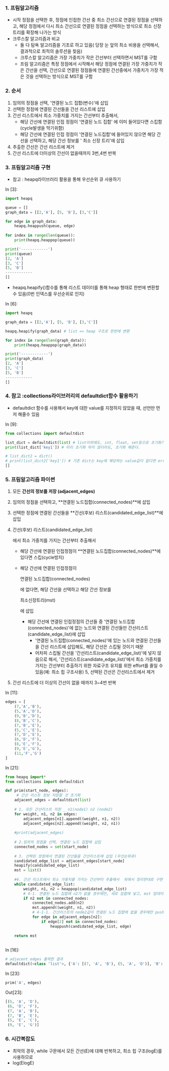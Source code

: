 ### 1. 프림알고리즘

- 시작 정점을 선택한 후, 정점에 인접한 간선 중 최소 간선으로 연결된 정점을 선택하고,
  해당 정점에서 다시 최소 간선으로 연결된 정점을 선택하는 방식으로 최소 신장트리를 확장해 나가는 방식
- 크루스칼 알고리즘과 비교
  - 둘 다 탐욕 알고리즘을 기초로 하고 있음( 당장 눈 앞의 최소 비용을 선택해서, 결과적으로 최적의 솔루션을 찾음)
  - 크루스칼 알고리즘은 가장 가중치가 작은 간선부터 선택하면서 MST를 구함
  - 프림 알고리즘은 특정 정점에서 시작해서 해당 정점에 연결된 가장 가중치가 작은 간선을 선택,
    간선으로 연결된 정점들에 연결된 간선중에서 가중치가 가장 적은 것을 선택하는 방식으로 MST를 구함

### 2. 순서

1. 임의의 정점을 선택, '연결된 노드 집합(변수)'에 삽입
2. 선택한 정점에 연결된 간선들을 간선 리스트에 삽입
3. 간선 리스트에서 최소 가중치를 가지는 간선부터 추출해서,
   - 해당 간선에 연결된 인접 정점이 '연결된 노드 집합' 에 이미 들어있다면 스킵함(cycle발생을 막기위함)
   - 해당 간선에 연결된 인접 정점이 '연결된 노드집합'에 들어있지 않으면 해당 간선을 선택하고, 해당 간선 정보를 ' 최소 신장 트리'에 삽입
4. 추출한 간선은 간선 리스트에 제거
5. 간선 리스트에 더이상의 간선이 없을때까지 3번,4번 반복

### 3. 프림알고리즘 구현

- 참고 : heapq라이브러리 활용을 통해 우선순위 큐 사용하기

In [3]:

```python
import heapq

queue = []
graph_data = [[2,'A'], [5, 'B'], [3,'C']]

for edge in graph_data:
    heapq.heappush(queue, edge)
    
for index in range(len(queue)):
    print(heapq.heappop(queue))

print('------------')
print(queue)
[2, 'A']
[3, 'C']
[5, 'B']
------------
[]
```

- heapq.heapify()함수를 통해 리스트 데이터를 통해 heap 형태로 한번에 변환할 수 있음(0번 인덱스를 우선순위로 인지)

In [6]:

```python
import heapq

graph_data = [[2,'A'], [5, 'B'], [3,'C']]

heapq.heapify(graph_data) # list => heap 구조로 한번에 변환

for index in range(len(graph_data)):
    print(heapq.heappop(graph_data))

print('------------')
print(graph_data)
[2, 'A']
[3, 'C']
[5, 'B']
------------
[]
```

### 4. 참고 :collections라이브러리의 defaultdict함수 활용하기

- defaultdict 함수를 사용해서 key에 대한 value를 지정하지 않았을 때, 선언만 먼저 해줄수 있음

In [9]:

```python
from collections import defaultdict

list_dict = defaultdict(list) # list이외에도, int, float, set등으로 초기화가 가능하다.
print(list_dict['key1']) # 미리 초기화 하지 않더라도, 초기화 해준다.

# list_dict2 = dict()
# print(list_dict2['key1']) # 기존 dict는 key에 해당하는 value값이 없다면 error가 난다.
[]
```

### 5. 프림알고리즘 파이썬

1. 모든 **간선의 정보를 저장 (adjacent_edges)**

2. 임의의 정점을 선택하고, **연결된 노드집합(connected_nodes)**에 삽입

3. 선택한 정점에 연결된 간선들을 **간선(후보) 리스트(candidated_edge_list)**에 삽입

4. 간선(후보) 리스트(candidated_edge_list)

   에서 최소 가중치를 가지는 간선부터 추출해서

   - 해당 간선에 연결된 인접정점이 **연결된 노드집합(connected_nodes)**에 있다면 스킵(cycle방지)

   - 해당 간선에 연결된 인접정점이

      

     연결된 노드집합(connected_nodes)

     에 없다면, 해당 간선을 선택하고 해당 간선 정보를

      

     최소신장트리(mst)

     에 삽입

     - 해당 간선에 연결된 인접정점의 간선들 중 '연결된 노드집합(connected_nodes)'에 없는 노드와 연결된 간선들만 간선리스트(candidate_edge_list)에 삽입
       - '연결된 노드집합(connected_nodes)'에 있는 노드와 연결된 간선들을 간선 리스트에 삽입해도, 해당 간선은 스킵될 것이기 때문
       - 어차피 스킵될 간선을 '간선리스트(candidate_edge_list)'에 넣지 않음으로 해서, '간선리스트(candidate_edge_list)'에서 최소 가중치를 가지는 간선부터 추출하기 위한 자료구조 유지를 위한 effort를 줄일 수 있음(예: 최소 힙 구조사용) 5, 선택된 간선은 간선리스트에서 제거

5. 간선 리스트에 더 이상의 간선이 없을 때까지 3~4번 반복

In [11]:

```python
edges = [
    (7,'A','B'),
    (5,'A','D'),
    (9,'B','D'),
    (8,'B','C'),
    (7,'B','E'),
    (5,'C','E'),
    (7,'D','E'),
    (6,'D','F'),
    (8,'E','F'),
    (9,'E','G'),
    (11,'F','G')
]
```

In [21]:

```python
from heapq import*
from collections import defaultdict

def prim(start_node, edges):
     # 간선 리스트 정보 저장할 것 초기화
    adjacent_edges = defaultdict(list)
    
    # 1. 모든 간선리스트 저장 _ n1(node1) n2 (node2)
    for weight, n1, n2 in edges: 
        adjacent_edges[n1].append((weight, n1, n2))
        adjacent_edges[n2].append((weight, n2, n1))
        
    #print(adjacent_edges)
    
    # 2.임의의 정점을 선택, 연결된 노드 집합에 삽입
    connected_nodes = set(start_node)
    
    # 3. 선택된 정점에서 연결된 간선들을 간선리스트에 삽입 (우선순위큐)
    candidated_edge_list = adjacent_edges[start_node]
    heapify(candidated_edge_list)
    mst = list()
    
    #4. 간선 리스트에서 최소 가중치를 가지는 간선부터 추출해서  위에서 정리한대로 구현
    while candidated_edge_list:
        weight, n1, n2 = heappop(candidated_edge_list)
        # 4-1. 연결된 노드 집합에 n2가 없을 경우에만, 새로 집합에 넣고, mst 업데이트
        if n2 not in connected_nodes:
            connected_nodes.add(n2)
            mst.append((weight, n1, n2))
            # 4-1-1. 간선리스트의 node2값이 연결된 노드 집합에 없을 경우에만 push해줌.
            for edge in adjacent_edges[n2]:
                if edge[2] not in connected_nodes:
                    heappush(candidated_edge_list, edge)
                
    return mst       
    
```

In [16]:

```python
# adjacent_edges 출력한 결과
defaultdict(<class 'list'>, {'A': [(7, 'A', 'B'), (5, 'A', 'D')], 'B': [(7, 'B', 'A'), (9, 'B', 'D'), (8, 'B', 'C'), (7, 'B', 'E')], 'D': [(5, 'D', 'A'), (9, 'D', 'B'), (7, 'D', 'E'), (6, 'D', 'F')], 'C': [(8, 'C', 'B'), (5, 'C', 'E')], 'E': [(7, 'E', 'B'), (5, 'E', 'C'), (7, 'E', 'D'), (8, 'E', 'F'), (9, 'E', 'G')], 'F': [(6, 'F', 'D'), (8, 'F', 'E'), (11, 'F', 'G')], 'G': [(9, 'G', 'E'), (11, 'G', 'F')]})
```

In [23]:

```python
prim('A', edges)
```

Out[23]:

```python
[(5, 'A', 'D'),
 (6, 'D', 'F'),
 (7, 'A', 'B'),
 (7, 'B', 'E'),
 (5, 'E', 'C'),
 (9, 'E', 'G')]
```

### 6. 시간복잡도

- 최악의 경우, while 구문에서 모든 간선(E)에 대해 반복하고, 최소 힙 구조(logE)를 사용하므로
- log(ElogE)